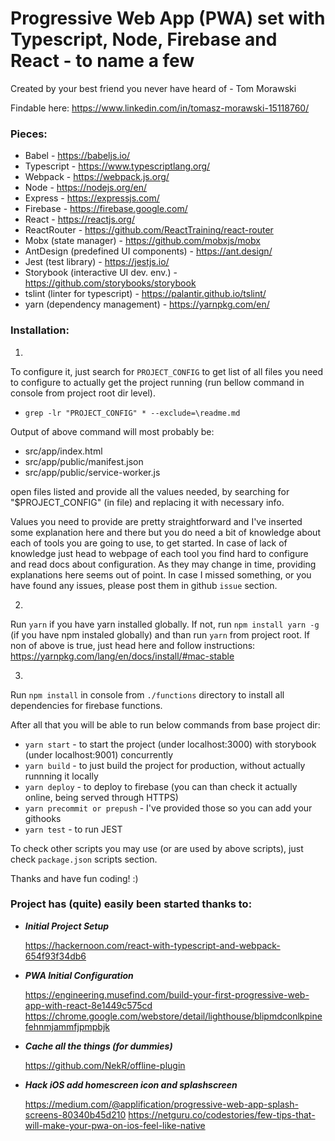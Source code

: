 # Progressive Web App (PWA) set with Typescript, Node, Firebase and React - to name a few


Created by your best friend you never have heard of - Tom Morawski

Findable here: https://www.linkedin.com/in/tomasz-morawski-15118760/

### Pieces:
- Babel - https://babeljs.io/
- Typescript - https://www.typescriptlang.org/
- Webpack - https://webpack.js.org/
- Node - https://nodejs.org/en/
- Express - https://expressjs.com/
- Firebase - https://firebase.google.com/
- React - https://reactjs.org/
- ReactRouter - https://github.com/ReactTraining/react-router
- Mobx (state manager) - https://github.com/mobxjs/mobx
- AntDesign (predefined UI components) - https://ant.design/
- Jest (test library) - https://jestjs.io/
- Storybook (interactive UI dev. env.) - https://github.com/storybooks/storybook
- tslint (linter for typescript) - https://palantir.github.io/tslint/
- yarn (dependency management) - https://yarnpkg.com/en/

### Installation:

1. 

To configure it, just search for `PROJECT_CONFIG` to get list of all files you need to configure to actually get the project running (run bellow command in console from project root dir level). 

- `grep -lr "PROJECT_CONFIG" * --exclude=\readme.md`

Output of above command will most probably be:

- src/app/index.html
- src/app/public/manifest.json
- src/app/public/service-worker.js

open files listed and provide all the values needed, by searching for "$PROJECT_CONFIG" (in file) and replacing it with necessary info.

Values you need to provide are pretty straightforward and I've inserted some explanation here and there but you do need a bit of knowledge about each of tools you are going to use, to get started. 
In case of lack of knowledge just head to webpage of each tool you find hard to configure and read docs about configuration. 
As they may change in time, providing explanations here seems out of point.
In case I missed something, or you have found any issues, please post them in github `issue` section.

2.

Run `yarn` if you have yarn installed globally. If not, run `npm install yarn -g` (if you have npm instaled globally) and than run `yarn` from project root. If non of above is true, just head here and follow instructions: https://yarnpkg.com/lang/en/docs/install/#mac-stable

3. 

Run `npm install` in console from `./functions` directory to install all dependencies for firebase functions.

After all that you will be able to run below commands from base project dir:

- `yarn start` - to start the project (under localhost:3000) with storybook (under localhost:9001) concurrently
- `yarn build` - to just build the project for production, without actually runnning it locally
- `yarn deploy` - to deploy to firebase (you can than check it actually online, being served through HTTPS)
- `yarn precommit or prepush` - I've provided those so you can add your githooks
- `yarn test` - to run JEST

To check other scripts you may use (or are used by above scripts), just check `package.json` scripts section.

Thanks and have fun coding! :) 

### Project has (quite) easily been started thanks to:

- ***Initial Project Setup*** 

    https://hackernoon.com/react-with-typescript-and-webpack-654f93f34db6
- ***PWA Initial Configuration*** 
    
    https://engineering.musefind.com/build-your-first-progressive-web-app-with-react-8e1449c575cd
    https://chrome.google.com/webstore/detail/lighthouse/blipmdconlkpinefehnmjammfjpmpbjk
- ***Cache all the things (for dummies)*** 
    
    https://github.com/NekR/offline-plugin
- ***Hack iOS add homescreen icon and splashscreen*** 
    
    https://medium.com/@applification/progressive-web-app-splash-screens-80340b45d210
    https://netguru.co/codestories/few-tips-that-will-make-your-pwa-on-ios-feel-like-native

